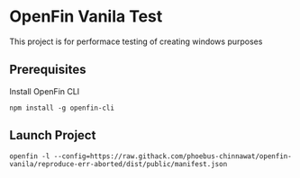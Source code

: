 # OpenFin Vanila Test
This project is for performace testing of creating windows purposes

## Prerequisites
Install OpenFin CLI  
```
npm install -g openfin-cli
```

## Launch Project  
```
openfin -l --config=https://raw.githack.com/phoebus-chinnawat/openfin-vanila/reproduce-err-aborted/dist/public/manifest.json
```
